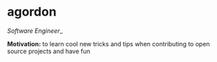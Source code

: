 agordon
=====

_Software Engineer__

**Motivation:** to learn cool new tricks and tips when contributing to open source projects and have fun
